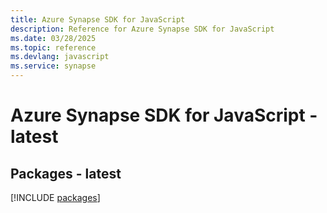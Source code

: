 ```yaml
---
title: Azure Synapse SDK for JavaScript
description: Reference for Azure Synapse SDK for JavaScript
ms.date: 03/28/2025
ms.topic: reference
ms.devlang: javascript
ms.service: synapse
---
```

# Azure Synapse SDK for JavaScript - latest
## Packages - latest
[!INCLUDE [packages](synapse-index.md)]
